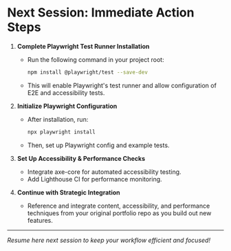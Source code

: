 # Next Session: Immediate Action Steps

1. **Complete Playwright Test Runner Installation**
   - Run the following command in your project root:
     ```bash
     npm install @playwright/test --save-dev
     ```
   - This will enable Playwright's test runner and allow configuration of E2E and accessibility tests.

2. **Initialize Playwright Configuration**
   - After installation, run:
     ```bash
     npx playwright install
     ```
   - Then, set up Playwright config and example tests.

3. **Set Up Accessibility & Performance Checks**
   - Integrate axe-core for automated accessibility testing.
   - Add Lighthouse CI for performance monitoring.

4. **Continue with Strategic Integration**
   - Reference and integrate content, accessibility, and performance techniques from your original portfolio repo as you build out new features.

---

_Resume here next session to keep your workflow efficient and focused!_ 